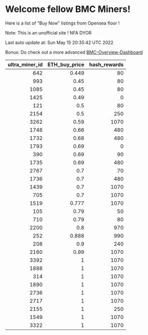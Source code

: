 # Welcome fellow BMC Miners!
Here is a list of "Buy Now" listings from Opensea floor !

Note: This is an unofficial site ! NFA DYOR

Last auto update at: Sun May 15 20:35:42 UTC 2022

Bonus: Do check out a more advanced [BMC-Overview-Dashboard](https://dune.com/defifunk/BMC-Overview-Dashboard)


|   ultra_miner_id |   ETH_buy_price |   hash_rewards |
|-----------------:|----------------:|---------------:|
|              642 |           0.449 |             80 |
|              993 |           0.45  |             80 |
|             1085 |           0.45  |             80 |
|             1425 |           0.49  |              0 |
|              121 |           0.5   |             80 |
|             2154 |           0.5   |            250 |
|             3262 |           0.59  |           1070 |
|             1748 |           0.66  |            480 |
|             1732 |           0.68  |            480 |
|             1793 |           0.69  |              0 |
|              390 |           0.69  |             90 |
|             1735 |           0.69  |            480 |
|             2767 |           0.7   |             70 |
|             1736 |           0.7   |            480 |
|             1439 |           0.7   |           1070 |
|              705 |           0.7   |           1070 |
|             1519 |           0.777 |           1070 |
|              105 |           0.79  |             50 |
|              710 |           0.79  |             80 |
|             2200 |           0.8   |            970 |
|              252 |           0.888 |            990 |
|              208 |           0.9   |            240 |
|             2160 |           0.99  |           1070 |
|             3392 |           1     |           1070 |
|             1888 |           1     |           1070 |
|              314 |           1     |           1070 |
|             1890 |           1     |           1070 |
|             2736 |           1     |           1070 |
|             2717 |           1     |           1070 |
|             2155 |           1     |            250 |
|             1549 |           1     |           1070 |
|             3322 |           1     |           1070 |